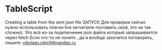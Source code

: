 # TableScript
Creating a table from the sent json file
ЗАПУСК
Для проверки сейчас нужно использовать плагин live server(или поставить свой, это не так сложно). Это всё из-за подключение json файла который запрашивается через fetch
Если что-то не понято , да и вообще захочется поговорить, пишите: nikolaev.nikirill@yandex.ru
